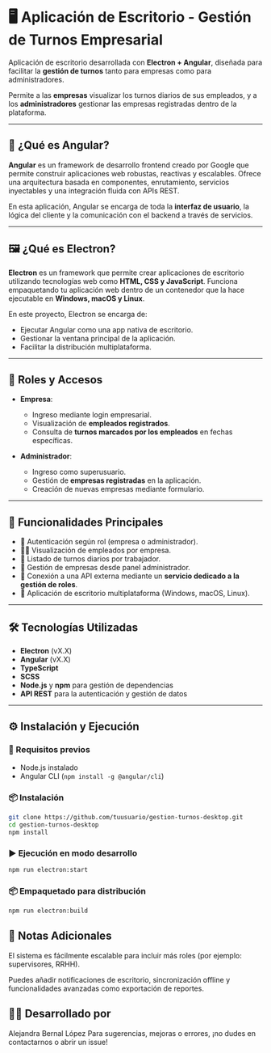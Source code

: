 # 🖥️ Aplicación de Escritorio - Gestión de Turnos Empresarial

Aplicación de escritorio desarrollada con **Electron + Angular**, diseñada para facilitar la **gestión de turnos** tanto para empresas como para administradores.  

Permite a las **empresas** visualizar los turnos diarios de sus empleados, y a los **administradores** gestionar las empresas registradas dentro de la plataforma.

---

## 🧠 ¿Qué es Angular?

**Angular** es un framework de desarrollo frontend creado por Google que permite construir aplicaciones web robustas, reactivas y escalables. Ofrece una arquitectura basada en componentes, enrutamiento, servicios inyectables y una integración fluida con APIs REST.

En esta aplicación, Angular se encarga de toda la **interfaz de usuario**, la lógica del cliente y la comunicación con el backend a través de servicios.

---

## 🖼️ ¿Qué es Electron?

**Electron** es un framework que permite crear aplicaciones de escritorio utilizando tecnologías web como **HTML, CSS y JavaScript**. Funciona empaquetando tu aplicación web dentro de un contenedor que la hace ejecutable en **Windows, macOS y Linux**.

En este proyecto, Electron se encarga de:

- Ejecutar Angular como una app nativa de escritorio.
- Gestionar la ventana principal de la aplicación.
- Facilitar la distribución multiplataforma.

---

## 🔐 Roles y Accesos

- **Empresa**:
  - Ingreso mediante login empresarial.
  - Visualización de **empleados registrados**.
  - Consulta de **turnos marcados por los empleados** en fechas específicas.
  
- **Administrador**:
  - Ingreso como superusuario.
  - Gestión de **empresas registradas** en la aplicación.
  - Creación de nuevas empresas mediante formulario.

---

## 🧩 Funcionalidades Principales

- 🔐 Autenticación según rol (empresa o administrador).
- 🧑‍💼 Visualización de empleados por empresa.
- 📅 Listado de turnos diarios por trabajador.
- 🏢 Gestión de empresas desde panel administrador.
- 🔗 Conexión a una API externa mediante un **servicio dedicado a la gestión de roles**.
- 💾 Aplicación de escritorio multiplataforma (Windows, macOS, Linux).

---
## 🛠️ Tecnologías Utilizadas

- **Electron** (vX.X)
- **Angular** (vX.X)
- **TypeScript**
- **SCSS**
- **Node.js** y **npm** para gestión de dependencias
- **API REST** para la autenticación y gestión de datos

---

## ⚙️ Instalación y Ejecución

### 🔧 Requisitos previos

- Node.js instalado
- Angular CLI (`npm install -g @angular/cli`)

### 📦 Instalación

```bash
git clone https://github.com/tuusuario/gestion-turnos-desktop.git
cd gestion-turnos-desktop
npm install
```

### ▶️ Ejecución en modo desarrollo
```bash
npm run electron:start
```
### 📦 Empaquetado para distribución
```bash
npm run electron:build
```

## 📌 Notas Adicionales
El sistema es fácilmente escalable para incluir más roles (por ejemplo: supervisores, RRHH).

Puedes añadir notificaciones de escritorio, sincronización offline y funcionalidades avanzadas como exportación de reportes.

## 🧑‍💻 Desarrollado por
Alejandra Bernal López
Para sugerencias, mejoras o errores, ¡no dudes en contactarnos o abrir un issue!
